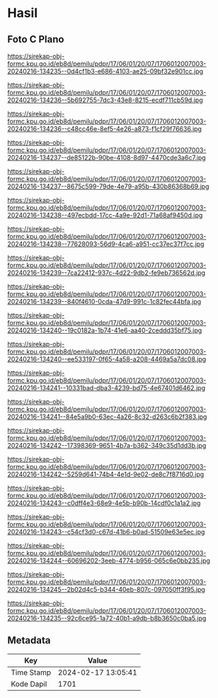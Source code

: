 # Hasil

## Foto C Plano

https://sirekap-obj-formc.kpu.go.id/eb8d/pemilu/pdpr/17/06/01/20/07/1706012007003-20240216-134235--0d4cf1b3-e686-4103-ae25-09bf32e901cc.jpg

https://sirekap-obj-formc.kpu.go.id/eb8d/pemilu/pdpr/17/06/01/20/07/1706012007003-20240216-134236--5b692755-7dc3-43e8-8215-ecdf711cb59d.jpg

https://sirekap-obj-formc.kpu.go.id/eb8d/pemilu/pdpr/17/06/01/20/07/1706012007003-20240216-134236--c48cc46e-8ef5-4e26-a873-f1cf29f76636.jpg

https://sirekap-obj-formc.kpu.go.id/eb8d/pemilu/pdpr/17/06/01/20/07/1706012007003-20240216-134237--de85122b-90be-4108-8d97-4470cde3a6c7.jpg

https://sirekap-obj-formc.kpu.go.id/eb8d/pemilu/pdpr/17/06/01/20/07/1706012007003-20240216-134237--8675c599-79de-4e79-a95b-430b86368b69.jpg

https://sirekap-obj-formc.kpu.go.id/eb8d/pemilu/pdpr/17/06/01/20/07/1706012007003-20240216-134238--497ecbdd-17cc-4a9e-92d1-71a68af9450d.jpg

https://sirekap-obj-formc.kpu.go.id/eb8d/pemilu/pdpr/17/06/01/20/07/1706012007003-20240216-134238--77628093-56d9-4ca6-a951-cc37ec37f7cc.jpg

https://sirekap-obj-formc.kpu.go.id/eb8d/pemilu/pdpr/17/06/01/20/07/1706012007003-20240216-134239--7ca22412-937c-4d22-9db2-fe9eb736562d.jpg

https://sirekap-obj-formc.kpu.go.id/eb8d/pemilu/pdpr/17/06/01/20/07/1706012007003-20240216-134239--840f4610-0cda-47d9-991c-1c82fec44bfa.jpg

https://sirekap-obj-formc.kpu.go.id/eb8d/pemilu/pdpr/17/06/01/20/07/1706012007003-20240216-134240--19c0182a-1b74-41e6-aa40-2ceddd35bf75.jpg

https://sirekap-obj-formc.kpu.go.id/eb8d/pemilu/pdpr/17/06/01/20/07/1706012007003-20240216-134240--ee533197-0f65-4a58-a208-4469a5a7dc08.jpg

https://sirekap-obj-formc.kpu.go.id/eb8d/pemilu/pdpr/17/06/01/20/07/1706012007003-20240216-134241--10331bad-dba3-4239-bd75-4e67401d6462.jpg

https://sirekap-obj-formc.kpu.go.id/eb8d/pemilu/pdpr/17/06/01/20/07/1706012007003-20240216-134241--84e5a9b0-63ec-4a26-8c32-d263c6b2f383.jpg

https://sirekap-obj-formc.kpu.go.id/eb8d/pemilu/pdpr/17/06/01/20/07/1706012007003-20240216-134242--17398369-9651-4b7a-b362-349c35d1dd3b.jpg

https://sirekap-obj-formc.kpu.go.id/eb8d/pemilu/pdpr/17/06/01/20/07/1706012007003-20240216-134242--5259d641-74b4-4e1d-9e02-de8c7f8716d0.jpg

https://sirekap-obj-formc.kpu.go.id/eb8d/pemilu/pdpr/17/06/01/20/07/1706012007003-20240216-134243--c0dff4e3-68e9-4e5b-b90b-14cdf0c1a1a2.jpg

https://sirekap-obj-formc.kpu.go.id/eb8d/pemilu/pdpr/17/06/01/20/07/1706012007003-20240216-134243--c54cf3d0-c67d-41b6-b0ad-51509e63e5ec.jpg

https://sirekap-obj-formc.kpu.go.id/eb8d/pemilu/pdpr/17/06/01/20/07/1706012007003-20240216-134244--60696202-3eeb-4774-b956-065c6e0bb235.jpg

https://sirekap-obj-formc.kpu.go.id/eb8d/pemilu/pdpr/17/06/01/20/07/1706012007003-20240216-134245--2b02d4c5-b344-40eb-807c-097050ff3f95.jpg

https://sirekap-obj-formc.kpu.go.id/eb8d/pemilu/pdpr/17/06/01/20/07/1706012007003-20240216-134235--92c6ce95-1a72-40b1-a9db-b8b3650c0ba5.jpg


## Metadata

| Key        | Value               |
| ---------- | ------------------- |
| Time Stamp | 2024-02-17 13:05:41 |
| Kode Dapil | 1701                |



